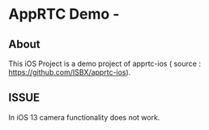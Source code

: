# AppRTC Demo - 

## About
This iOS Project is a demo project of apprtc-ios ( source : https://github.com/ISBX/apprtc-ios).



## ISSUE
In iOS 13 camera functionality does not work. 
